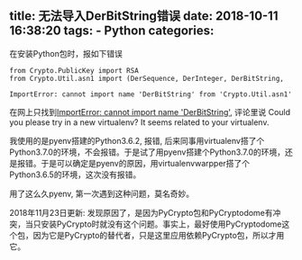 title: 无法导入DerBitString错误
date: 2018-10-11 16:38:20
tags:
    - Python
categories:
---
在安装Python包时，报如下错误
```
from Crypto.PublicKey import RSA
from Crypto.Util.asn1 import (DerSequence, DerInteger, DerBitString,
    
ImportError: cannot import name 'DerBitString' from 'Crypto.Util.asn1'
```

在网上只找到[ImportError: cannot import name 'DerBitString'](https://github.com/matlink/gplaycli/issues/147), 评论里说 Could you please try in a new virtualenv? It seems related to your virtualenv.

我使用的是pyenv搭建的Python3.6.2, 报错, 后来同事用virtualenv搭了个Python3.7.0的环境，不会报错。于是试了用pyenv搭建个Python3.7.0的环境，还是报错。于是可以确定是pyenv的原因，用virtualenvwarpper搭了个Python3.6.5的环境，这次没有报错。

用了这么久pyenv, 第一次遇到这种问题，莫名奇妙。

2018年11月23日更新: 发现原因了，是因为PyCrypto包和PyCryptodome有冲突，当只安装PyCrypto时就没有这个问题。事实上，最好使用PyCryptodome这个包，因为它是PyCrypto的替代者，只是这里应用依赖PyCrypto包，所以才用它。
